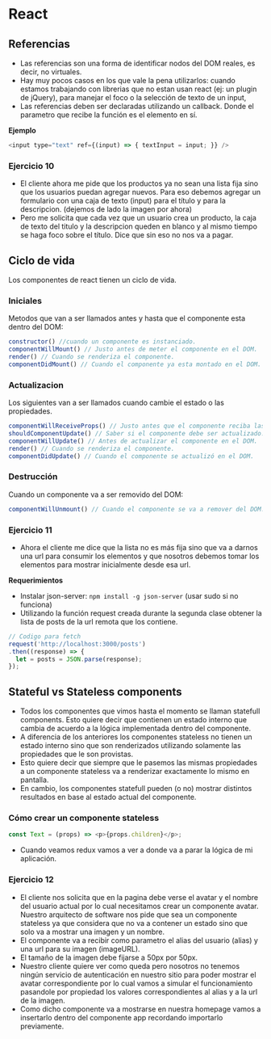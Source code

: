 # React

## Referencias
- Las referencias son una forma de identificar nodos del DOM reales, es decir, no virtuales.
- Hay muy pocos casos en los que vale la pena utilizarlos: cuando estamos trabajando con librerias que no estan usan react (ej: un plugin de jQuery), para manejar el foco o la selección de texto de un input, 
- Las referencias deben ser declaradas utilizando un callback. Donde el parametro que recibe la función es el elemento en sí.

**Ejemplo**
```javascript
<input type="text" ref={(input) => { textInput = input; }} />
```


### Ejercicio 10
- El cliente ahora me pide que los productos ya no sean una lista fija sino que los usuarios puedan agregar nuevos. Para eso debemos agregar un formulario con una caja de texto (input) para el título y para la descripcion. (dejemos de lado la imagen por ahora)
- Pero me solicita que cada vez que un usuario crea un producto, la caja de texto del titulo y la descripcion queden en blanco y al mismo tiempo se haga foco sobre el título. Dice que sin eso no nos va a pagar.

## Ciclo de vida
Los componentes de react tienen un ciclo de vida. 

### Iniciales
Metodos que van a ser llamados antes y hasta que el componente esta dentro del DOM:

```javascript
constructor() //cuando un componente es instanciado.
componentWillMount() // Justo antes de meter el componente en el DOM.
render() // Cuando se renderiza el componente.
componentDidMount() // Cuando el componente ya esta montado en el DOM.
```

### Actualizacion
Los siguientes van a ser llamados cuando cambie el estado o las propiedades.

```javascript
componentWillReceiveProps() // Justo antes que el componente reciba las props.
shouldComponentUpdate() // Saber si el componente debe ser actualizado.
componentWillUpdate() // Antes de actualizar el componente en el DOM.
render() // Cuando se renderiza el componente.
componentDidUpdate() // Cuando el componente se actualizó en el DOM.
```

### Destrucción
Cuando un componente va a ser removido del DOM:

```javascript
componentWillUnmount() // Cuando el componente se va a remover del DOM.
```

### Ejercicio 11
- Ahora el cliente me dice que la lista no es más fija sino que va a darnos una url para consumir los elementos y que nosotros debemos tomar los elementos para mostrar inicialmente desde esa url.

**Requerimientos**
- Instalar json-server: `npm install -g json-server` (usar sudo si no funciona)
- Utilizando la función request creada durante la segunda clase obtener la lista de posts de la url remota que los contiene.

```javascript
// Codigo para fetch
request('http://localhost:3000/posts')
.then((response) => {
  let = posts = JSON.parse(response);
});
```

## Stateful vs Stateless components
- Todos los componentes que vimos hasta el momento se llaman statefull components. Esto quiere decir que contienen un estado interno que cambia de acuerdo a la lógica implementada dentro del componente.
- A diferencia de los anteriores los componentes stateless no tienen un estado interno sino que son renderizados utilizando solamente las propiedades que le son provistas.
- Esto quiere decir que siempre que le pasemos las mismas propiedades a un componente stateless va a renderizar exactamente lo mismo en pantalla.
- En cambio, los componentes statefull pueden (o no) mostrar distintos resultados en base al estado actual del componente.

### Cómo crear un componente stateless

```javascript
const Text = (props) => <p>{props.children}</p>;
```

- Cuando veamos redux vamos a ver a donde va a parar la lógica de mi aplicación.

### Ejercicio 12
- El cliente nos solicita que en la pagina debe verse el avatar y el nombre del usuario actual por lo cual necesitamos crear un componente avatar. Nuestro arquitecto de software nos pide que sea un componente stateless ya que considera que no va a contener un estado sino que solo va a mostrar una imagen y un nombre.
- El componente va a recibir como parametro el alias del usuario (alias) y una url para su imagen (imageURL).
- El tamaño de la imagen debe fijarse a 50px por 50px.
- Nuestro cliente quiere ver como queda pero nosotros no tenemos ningún servicio de autenticación en nuestro sitio para poder mostrar el avatar correspondiente por lo cual vamos a simular el funcionamiento pasandole por propiedad los valores correspondientes al alias y a la url de la imagen. 
- Como dicho componente va a mostrarse en nuestra homepage vamos a insertarlo dentro del componente app recordando importarlo previamente.